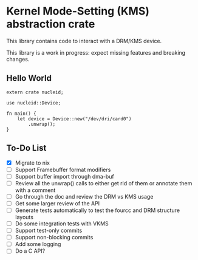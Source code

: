 # Kernel Mode-Setting (KMS) abstraction crate

This library contains code to interact with a DRM/KMS device.

This library is a work in progress: expect missing features and breaking changes.

## Hello World

```no_run
extern crate nucleid;

use nucleid::Device;
 
fn main() {
    let device = Device::new("/dev/dri/card0")
        .unwrap();
}
```

## To-Do List

- [x] Migrate to nix
- [ ] Support Framebuffer format modifiers
- [ ] Support buffer import through dma-buf
- [ ] Review all the unwrap() calls to either get rid of them or annotate them
      with a comment
- [ ] Go through the doc and review the DRM vs KMS usage
- [ ] Get some larger review of the API
- [ ] Generate tests automatically to test the fourcc and DRM structure layouts
- [ ] Do some integration tests with VKMS
- [ ] Support test-only commits
- [ ] Support non-blocking commits
- [ ] Add some logging
- [ ] Do a C API?
